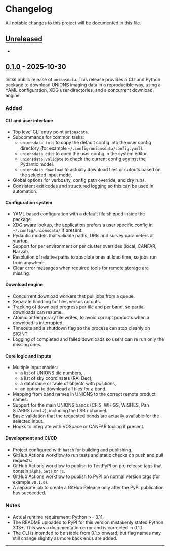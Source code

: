 # Changelog
All notable changes to this project will be documented in this file.

## [Unreleased]

-

## [0.1.0] - 2025-10-30
Initial public release of `unionsdata`. This release provides a CLI and Python package to download UNIONS imaging data in a reproducible way, using a YAML configuration, XDG user directories, and a concurrent download engine.

### Added

#### CLI and user interface
- Top level CLI entry point `unionsdata`.
- Subcommands for common tasks:
  - `unionsdata init` to copy the default config into the user config directory (for example `~/.config/unionsdata/config.yaml`).
  - `unionsdata edit` to open the user config in the system editor.
  - `unionsdata validate` to check the current config against the Pydantic model.
  - `unionsdata download` to actually download tiles or cutouts based on the selected input mode.
- Global options for verbosity, config path override, and dry runs.
- Consistent exit codes and structured logging so this can be used in automation.

#### Configuration system
- YAML based configuration with a default file shipped inside the package.
- XDG aware lookup, the application prefers a user specific config in `~/.config/unionsdata/` if present.
- Pydantic models that validate paths, URIs and survey parameters at startup.
- Support for per environment or per cluster overrides (local, CANFAR, Narval).
- Resolution of relative paths to absolute ones at load time, so jobs run from anywhere.
- Clear error messages when required tools for remote storage are missing.

#### Download engine
- Concurrent download workers that pull jobs from a queue.
- Separate handling for tiles versus cutouts.
- Tracking of download progress per tile and per band, so partial downloads can resume.
- Atomic or temporary file writes, to avoid corrupt products when a download is interrupted.
- Timeouts and a shutdown flag so the process can stop cleanly on SIGINT.
- Logging of completed and failed downloads so users can re run only the missing ones.

#### Core logic and inputs
- Multiple input modes:
  - a list of UNIONS tile numbers,
  - a list of sky coordinates (RA, Dec),
  - a dataframe or table of objects with positions,
  - an option to download all tiles for a band.
- Mapping from band names in UNIONS to the correct remote product names.
- Support for the main UNIONS bands (CFIS, WHIGS, WISHES, Pan STARRS i and z), including the LSB r channel.
- Basic validation that the requested bands are actually available for the selected input.
- Hooks to integrate with VOSpace or CANFAR tooling if present.

#### Development and CI/CD
- Project configured with `hatch` for building and publishing.
- GitHub Actions workflow to run tests and static checks on push and pull requests.
- GitHub Actions workflow to publish to TestPyPI on pre release tags that contain `alpha`, `beta` or `rc`.
- GitHub Actions workflow to publish to PyPI on normal version tags (for example `v0.1.0`).
- A separate job to create a GitHub Release only after the PyPI publication has succeeded.

### Notes
- Actual runtime requirement: Python >= 3.11.
- The README uploaded to PyPI for this version mistakenly stated Python 3.13+. This was a documentation error and is corrected in 0.1.1.
- The CLI is intended to be stable from 0.1.x onward, but flag names may still change slightly as more back ends are added.

---

[Unreleased]: https://github.com/heesters-nick/unionsdata/compare/v0.1.0...HEAD
[0.1.0]: https://github.com/heesters-nick/unionsdata/releases/tag/v0.1.0
